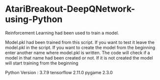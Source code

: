 # AtariBreakout-DeepQNetwork-using-Python
Reinforcement Learning had been used to train a model. 

Model.pkl had been trained from this script. 
If you want to test it leave the model.pkl in the script. 
If you want to create the model from the beginning enter another name where model.pkl is written. The code will check if a model in that name had been created  or not. If it is not created the model will start training from the beginning

Python Version : 3.7.9
tensorflow                                    2.11.0
pygame                                        2.3.0

